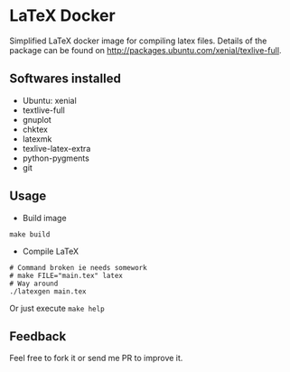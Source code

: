 # LaTeX Docker

Simplified LaTeX docker image for compiling latex files. Details of the package can be found on http://packages.ubuntu.com/xenial/texlive-full.

## Softwares installed

*  Ubuntu: xenial
*  textlive-full
*  gnuplot
*  chktex
*  latexmk
*  texlive-latex-extra
*  python-pygments
*  git

## Usage

*  Build image

```shell
make build
```

*  Compile LaTeX

```shell
# Command broken ie needs somework
# make FILE="main.tex" latex
# Way around
./latexgen main.tex
```

Or just execute `make help`

## Feedback

Feel free to fork it or send me PR to improve it.
